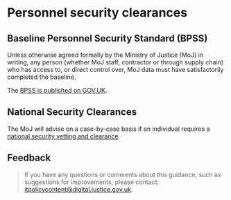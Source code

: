 # Personnel security clearances

## Baseline Personnel Security Standard \(BPSS\)

Unless otherwise agreed formally by the Ministry of Justice \(MoJ\) in writing, any person \(whether MoJ staff, contractor or through supply chain\) who has access to, or direct control over, MoJ data must have satisfactorily completed the baseline.

The [BPSS is published on GOV.UK](https://www.gov.uk/government/publications/government-baseline-personnel-security-standard).

## National Security Clearances

The MoJ will advise on a case-by-case basis if an individual requires a [national security vetting and clearance](https://www.gov.uk/guidance/security-vetting-and-clearance#applicant).

## Feedback

> If you have any questions or comments about this guidance, such as suggestions for improvements, please contact: [itpolicycontent@digital.justice.gov.uk](mailto:itpolicycontent@digital.justice.gov.uk).

